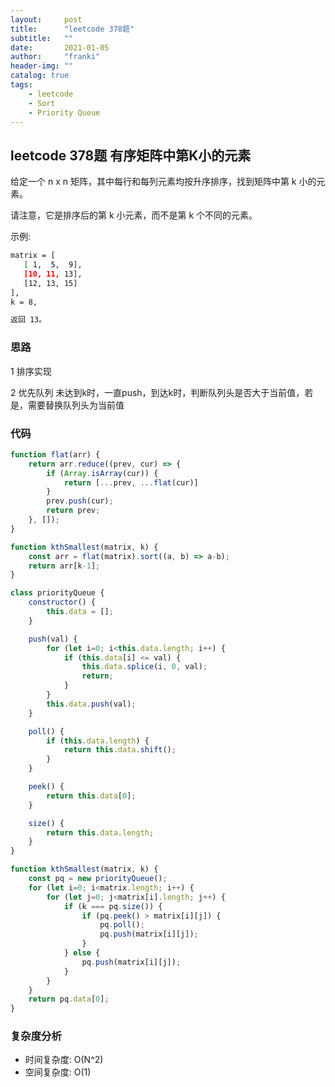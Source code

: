 ```yaml
---
layout:     post
title:      "leetcode 378题"
subtitle:   ""
date:       2021-01-05
author:     "franki"
header-img: ""
catalog: true
tags:
    - leetcode
    - Sort
    - Priority Queue
---
```


## leetcode 378题 有序矩阵中第K小的元素

给定一个 n x n 矩阵，其中每行和每列元素均按升序排序，找到矩阵中第 k 小的元素。

请注意，它是排序后的第 k 小元素，而不是第 k 个不同的元素。

示例:

```bash
matrix = [
   [ 1,  5,  9],
   [10, 11, 13],
   [12, 13, 15]
],
k = 8,

返回 13。
```

### 思路

1 排序实现

2 优先队列 未达到k时，一直push，到达k时，判断队列头是否大于当前值，若是，需要替换队列头为当前值

### 代码

```js
function flat(arr) {
    return arr.reduce((prev, cur) => {
        if (Array.isArray(cur)) {
            return [...prev, ...flat(cur)]
        }
        prev.push(cur);
        return prev;
    }, []);
}

function kthSmallest(matrix, k) {
    const arr = flat(matrix).sort((a, b) => a-b);
    return arr[k-1];
}

class priorityQueue {
    constructor() {
        this.data = [];
    }

    push(val) {
        for (let i=0; i<this.data.length; i++) {
            if (this.data[i] <= val) {
                this.data.splice(i, 0, val);
                return;
            }
        }
        this.data.push(val);
    }

    poll() {
        if (this.data.length) {
            return this.data.shift();
        }
    }

    peek() {
        return this.data[0];
    }

    size() {
        return this.data.length;
    }
}

function kthSmallest(matrix, k) {
    const pq = new priorityQueue();
    for (let i=0; i<matrix.length; i++) {
        for (let j=0; j<matrix[i].length; j++) {
            if (k === pq.size()) {
                if (pq.peek() > matrix[i][j]) {
                    pq.poll();
                    pq.push(matrix[i][j]);
                }
            } else {
                pq.push(matrix[i][j]);
            }
        }
    }
    return pq.data[0];
}
```

### 复杂度分析

- 时间复杂度: O(N^2)
- 空间复杂度: O(1)
